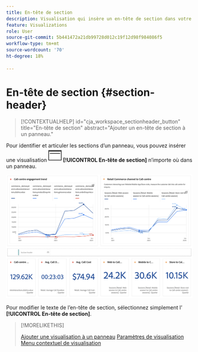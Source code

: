 ```yaml
---
title: En-tête de section
description: Visualisation qui insère un en-tête de section dans votre projet Workspace.
feature: Visualizations
role: User
source-git-commit: 5b441472a21db99728d012c19f12d98f984086f5
workflow-type: tm+mt
source-wordcount: '70'
ht-degree: 18%

---
```



# En-tête de section {#section-header}

<!-- markdownlint-disable MD034 -->

>[!CONTEXTUALHELP]
>id="cja_workspace_sectionheader_button"
>title="En-tête de section"
>abstract="Ajouter un en-tête de section à un panneau."

<!-- markdownlint-enable MD034 -->


Pour identifier et articuler les sections d’un panneau, vous pouvez insérer une visualisation ![PageRule](/help/assets/icons/PageRule.svg) **[!UICONTROL En-tête de section]** n’importe où dans un panneau.

![En-tête de section](/help/analysis-workspace/visualizations/assets/section-header.png)

Pour modifier le texte de l’en-tête de section, sélectionnez simplement l’ **[!UICONTROL En-tête de section]**.


>[!MORELIKETHIS]
>
>[Ajouter une visualisation à un panneau](/help/analysis-workspace/visualizations/freeform-analysis-visualizations.md#add-visualizations-to-a-panel)
>[Paramètres de visualisation](/help/analysis-workspace/visualizations/freeform-analysis-visualizations.md#settings)
>[Menu contextuel de visualisation](/help/analysis-workspace/visualizations/freeform-analysis-visualizations.md#context-menu)
>
